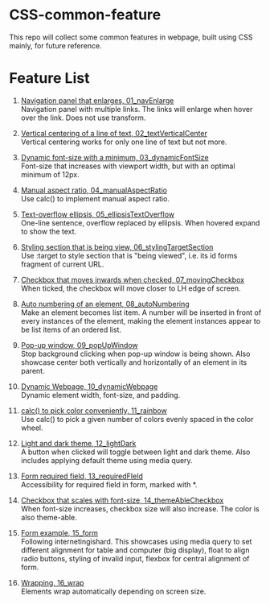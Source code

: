 # CSS-common-feature

This repo will collect some common features in webpage, built using CSS mainly,
for future reference.  

# Feature List

1. <ins>Navigation panel that enlarges, 01_navEnlarge</ins>   
Navigation panel with multiple links. The links will enlarge when hover over the
link. Does not use transform.  

2. <ins>Vertical centering of a line of text, 02_textVerticalCenter</ins>  
Vertical centering works for only one line of text but not more.  

3. <ins>Dynamic font-size with a minimum, 03_dynamicFontSize</ins>  
Font-size that increases with viewport width, but with an optimal minimum of
12px.  

4. <ins>Manual aspect ratio, 04_manualAspectRatio</ins>  
Use calc() to implement manual aspect ratio.  

5. <ins>Text-overflow ellipsis, 05_ellipsisTextOverflow</ins>  
One-line sentence, overflow replaced by ellipsis. When hovered expand to show
the text.  

6. <ins>Styling section that is being view, 06_stylingTargetSection</ins>  
Use :target to style section that is "being viewed", i.e. its id forms fragment
of current URL.  

7. <ins>Checkbox that moves inwards when checked, 07_movingCheckbox</ins>  
When ticked, the checkbox will move closer to LH edge of screen.  

8. <ins>Auto numbering of an element, 08_autoNumbering</ins>  
Make an element becomes list item. A number will be inserted in front of every
instances of the element, making the element instances appear to be list items
of an ordered list.  

9. <ins>Pop-up window, 09_popUpWindow</ins>  
Stop background clicking when pop-up window is being shown. Also showcase center
both vertically and horizontally of an element in its parent.  

10. <ins>Dynamic Webpage, 10_dynamicWebpage</ins>  
Dynamic element width, font-size, and padding.  

11. <ins>calc() to pick color conveniently, 11_rainbow</ins>  
Use calc() to pick a given number of colors evenly spaced in the color wheel.  

12. <ins>Light and dark theme, 12_lightDark</ins>  
A button when clicked will toggle between light and dark theme. Also includes
applying default theme using media query.  

13. <ins>Form required field, 13_requiredFIeld</ins>  
Accessibility for required field in form, marked with *.  

14. <ins>Checkbox that scales with font-size, 14_themeAbleCheckbox</ins>  
When font-size increases, checkbox size will also increase. The color is also
theme-able.  

15. <ins>Form example, 15_form</ins>  
Following internetingishard. This showcases using media query to set different
alignment for table and computer (big display), float to align radio buttons,
styling of invalid input, flexbox for central alignment of form.  

16. <ins>Wrapping, 16_wrap</ins>  
Elements wrap automatically depending on screen size.  